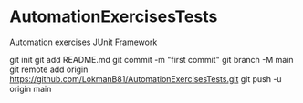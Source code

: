 # AutomationExercisesTests
Automation exercises JUnit Framework


git init
git add README.md
git commit -m "first commit"
git branch -M main
git remote add origin https://github.com/LokmanB81/AutomationExercisesTests.git
git push -u origin main

